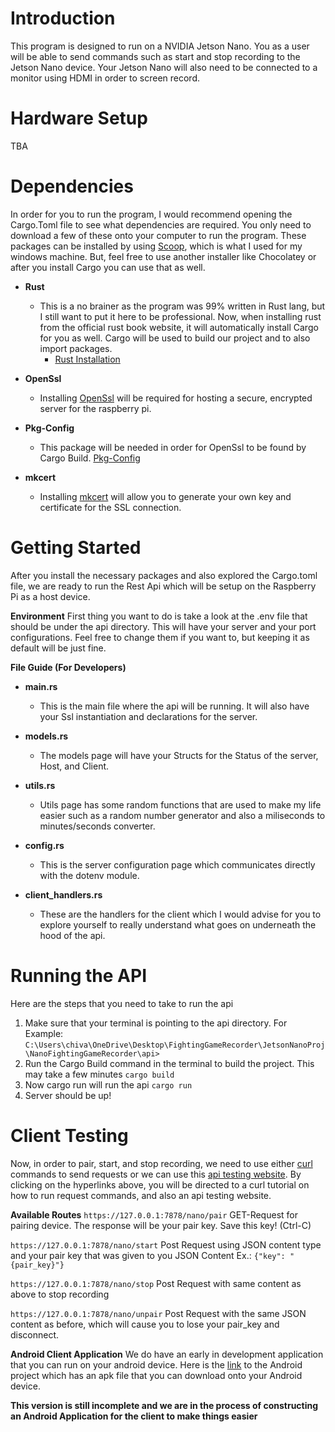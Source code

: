 # Introduction
This program is designed to run on a NVIDIA Jetson Nano. You as a user will be able to send commands such as start and stop recording to the Jetson Nano device. Your Jetson Nano will also need to be connected to a monitor using HDMI in order to screen record.

# Hardware Setup
TBA

# Dependencies
In order for you to run the program, I would recommend opening the Cargo.Toml file to see what dependencies are required. You only need to download a few of these onto your computer to run the program. These packages can be installed by using [Scoop](https://scoop.sh/), which is what I used for my windows machine. But, feel free to use another installer like Chocolatey or after you install Cargo you can use that as well.

- **Rust**
  - This is a no brainer as the program was 99% written in Rust lang, but I still want to put it here to be professional. Now, when installing rust from the official rust book website, it will automatically install Cargo for you as well. Cargo will be used to build our project and to also import packages.
    - [Rust Installation](https://doc.rust-lang.org/cargo/getting-started/installation.html)

- **OpenSsl**
  - Installing [OpenSsl](https://github.com/sfackler/rust-openssl#windows) will be required for hosting a secure, encrypted server for the raspberry pi.
  
- **Pkg-Config**
  - This package will be needed in order for OpenSsl to be found by Cargo Build. [Pkg-Config](https://crates.io/crates/pkg-config)

- **mkcert**
  - Installing [mkcert](https://github.com/actix/examples/tree/master/security/rustls) will allow you to generate your own key and certificate for the SSL connection.

# Getting Started
After you install the necessary packages and also explored the Cargo.toml file, we are ready to run the Rest Api which will be setup on the Raspberry Pi as a host device.

**Environment**
First thing you want to do is take a look at the .env file that should be under the api directory. This will have your server and your port configurations. Feel free to change them if you want to, but keeping it as default will be just fine.

**File Guide (For Developers)**

- **main.rs**
  - This is the main file where the api will be running. It will also have your Ssl instantiation and declarations for the server.

- **models.rs**
  - The models page will have your Structs for the Status of the server, Host, and Client.

- **utils.rs**
  - Utils page has some random functions that are used to make my life easier such as a random number generator and also a miliseconds to minutes/seconds converter.

- **config.rs**
  - This is the server configuration page which communicates directly with the dotenv module.

- **client_handlers.rs**
  - These are the handlers for the client which I would advise for you to explore yourself to really understand what goes on underneath the hood of the api.

# Running the API
Here are the steps that you need to take to run the api

1. Make sure that your terminal is pointing to the api directory. For Example: `C:\Users\chiva\OneDrive\Desktop\FightingGameRecorder\JetsonNanoProj\NanoFightingGameRecorder\api>`
2. Run the Cargo Build command in the terminal to build the project. This may take a few minutes `cargo build`
3. Now cargo run will run the api `cargo run`
4. Server should be up!

# Client Testing
Now, in order to pair, start, and stop recording, we need to use either [curl](https://www.educative.io/edpresso/how-to-perform-a-post-request-using-curl) commands to send requests or we can use this [api testing website](https://reqbin.com/). By clicking on the hyperlinks above, you will be directed to a curl tutorial on how to run request commands, and also an api testing website.

**Available Routes**
`https://127.0.0.1:7878/nano/pair` GET-Request for pairing device.
The response will be your pair key.
Save this key! (Ctrl-C)

`https://127.0.0.1:7878/nano/start` Post Request using JSON content type and your pair key that was given to you
JSON Content Ex.: `{"key": "{pair_key}"}`

`https://127.0.0.1:7878/nano/stop` Post Request with same content as above to stop recording

`https://127.0.0.1:7878/nano/unpair` Post Request with the same JSON content as before, which will cause you to lose your pair_key and disconnect.

**Android Client Application**
We do have an early in development application that you can run on your android device. Here is the [link](https://github.com/trosnerMSU/NanoFightingGameRecorder_AndroidClientGUI) to the Android project which has an apk file that you can download onto your Android device.

**This version is still incomplete and we are in the process of constructing an Android Application for the client to make things easier**

